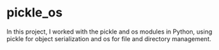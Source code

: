 # pickle_os
In this project, I worked with the pickle and os modules in Python, using pickle for object serialization and os for file and directory management.
